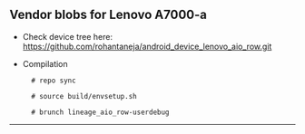 Vendor blobs for Lenovo A7000-a
---------------

* Check device tree here:
https://github.com/rohantaneja/android_device_lenovo_aio_row.git

* Compilation
        
        # repo sync
        
        # source build/envsetup.sh
        
        # brunch lineage_aio_row-userdebug

---------------
